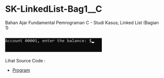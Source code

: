 # SK-LinkedList-Bag1__C
Bahan Ajar Fundamental Pemrograman C - Studi Kasus; Linked List (Bagian 1)<br><br>
<img src="https://github.com/RizkyKhapidsyah/SK-LinkedList-Bag1__C/blob/master/SK-LinkedList-Bag1__C/Result/001.PNG"><br><br>
Lihat Source Code : <br>
- <a href="https://github.com/RizkyKhapidsyah/SK-LinkedList-Bag1__C/blob/master/SK-LinkedList-Bag1__C/Source.c">Program</a>

